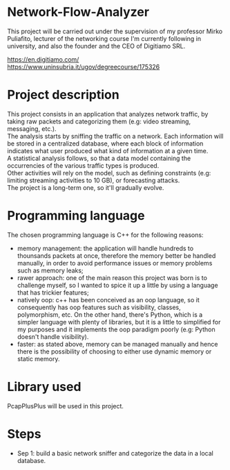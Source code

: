 # Network-Flow-Analyzer
This project will be carried out under the supervision of my professor Mirko Puliafito, lecturer of the networking course I'm currently following in university, and 
also the founder and the CEO of Digitiamo SRL.

https://en.digitiamo.com/                   
https://www.uninsubria.it/ugov/degreecourse/175326           

# Project description
This project consists in an application that analyzes network traffic, by taking raw packets and categorizing them (e.g: video streaming, messaging, etc.).   
The analysis starts by sniffing the traffic on a network. Each information will be stored in a centralized database, where each block of information indicates what user produced what kind of information at a given time.                      
A statistical analysis follows, so that a data model containing the occurrencies of the various traffic types is produced.   
Other activities will rely on the model, such as defining constraints (e.g: limiting streaming activities to 10 GB), or forecasting attacks.   
The project is a long-term one, so it'll gradually evolve.   

# Programming language
The chosen programming language is C++ for the following reasons:   
- memory management: the application will handle hundreds to thounsands packets at once, therefore the memory better be handled manually, in order to avoid performance issues or memory problems such as memory leaks;
- rawer approach: one of the main reason this project was born is to challenge myself, so I wanted to spice it up a little by using a language that has trickier features;
- natively oop: c++ has been conceived as an oop language, so it consequently has oop features such as visibility, classes, polymorphism, etc. On the other hand, there's Python, which is a simpler language with plenty of libraries, but it is a little to simplified for my purposes and it implements the oop paradigm poorly (e.g: Python doesn't handle visibility).
- faster: as stated above, memory can be managed manually and hence there is the possibility of choosing to either use dynamic memory or static memory.

# Library used
PcapPlusPlus will be used in this project.

# Steps
- Sep 1: build a basic network sniffer and categorize the data in a local database.
